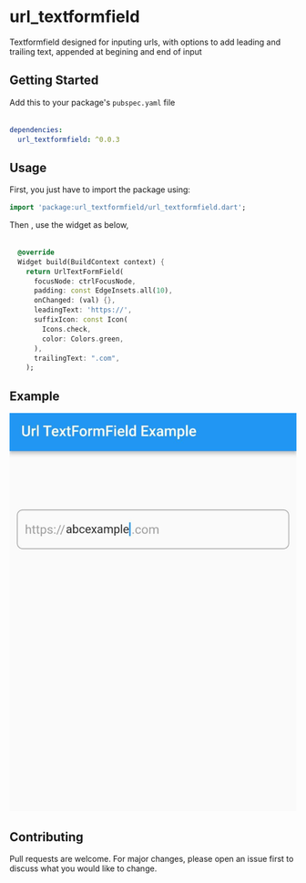 # url_textformfield
Textformfield designed for inputing urls, with options to add leading and trailing text, appended at begining and end of input

## Getting Started

Add this to your package's `pubspec.yaml` file

```yaml

dependencies:
  url_textformfield: ^0.0.3
```

## Usage

First, you just have to import the package using:

```dart
import 'package:url_textformfield/url_textformfield.dart';
```

Then , use the widget as below, 


```dart

  @override
  Widget build(BuildContext context) {
    return UrlTextFormField(
      focusNode: ctrlFocusNode,  
      padding: const EdgeInsets.all(10),
      onChanged: (val) {},
      leadingText: 'https://',
      suffixIcon: const Icon(
        Icons.check,
        color: Colors.green,
      ),
      trailingText: ".com",
    );
```

## Example

![example](https://github.com/sivaprasadnk/url_textformfield/blob/master/screenshot/example.png)

## Contributing
Pull requests are welcome. For major changes, please open an issue first to discuss what you would like to change.